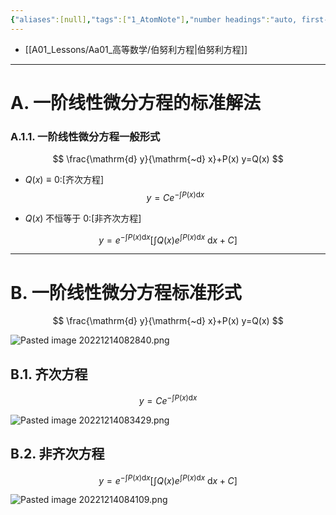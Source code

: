 ```yaml
---
{"aliases":[null],"tags":["1_AtomNote"],"number headings":"auto, first-level 1, max 6, A.1.","Created-Date":"2022-12-14 08:09:03","Modified-Date":"2024-04-18 11:53:31","dg-publish":true,"permalink":"/A01_Lessons/Aa01_高等数学/一阶线性微分方程/","dgPassFrontmatter":true}
---
```





- [[A01_Lessons/Aa01_高等数学/伯努利方程\|伯努利方程]]



---

# A. 一阶线性微分方程的标准解法


### A.1.1. 一阶线性微分方程一般形式

$$
\frac{\mathrm{d} y}{\mathrm{~d} x}+P(x) y=Q(x)
$$


- $Q(x)\equiv 0$:[齐次方程]
$$
y=C e^{-\int P(x) \mathrm{d} x}
$$


- $Q(x)$ 不恒等于 0:[非齐次方程]
  
$$
y=e^{-\int P(x) \mathrm{d} x}\left[\int Q(x) e^{\int P(x) \mathrm{d} x} \mathrm{~d} x+C\right]
$$


---


# B. 一阶线性微分方程标准形式


$$
\frac{\mathrm{d} y}{\mathrm{~d} x}+P(x) y=Q(x)
$$



![Pasted image 20221214082840.png](/img/user/Z02_ObFiles/Attachments/Pasted%20image%2020221214082840.png)



## B.1. 齐次方程


$$
y=C e^{-\int P(x) \mathrm{d} x}
$$




![Pasted image 20221214083429.png](/img/user/Z02_ObFiles/Attachments/Pasted%20image%2020221214083429.png)




## B.2. 非齐次方程


$$
y=e^{-\int P(x) \mathrm{d} x}\left[\int Q(x) e^{\int P(x) \mathrm{d} x} \mathrm{~d} x+C\right]
$$



![Pasted image 20221214084109.png](/img/user/Z02_ObFiles/Attachments/Pasted%20image%2020221214084109.png)






​	





